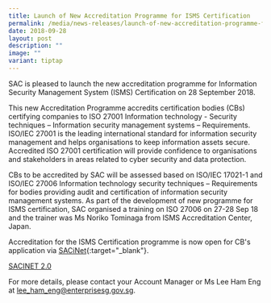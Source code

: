 ```yaml
---
title: Launch of New Accreditation Programme for ISMS Certification
permalink: /media/news-releases/launch-of-new-accreditation-programme-for-isms-certification/
date: 2018-09-28
layout: post
description: ""
image: ""
variant: tiptap
---
```

<p>SAC is pleased to launch the new accreditation programme for Information
Security Management System (ISMS) Certification on 28 September 2018.</p>
<p>This new Accreditation Programme accredits certification bodies (CBs)
certifying companies to ISO 27001 Information technology - Security techniques
– Information security management systems – Requirements. ISO/IEC 27001
is the leading international standard for information security management
and helps organisations to keep information assets secure. Accredited ISO
27001 certification will provide confidence to organisations and stakeholders
in areas related to cyber security and data protection.</p>
<p>CBs to be accredited by SAC will be assessed based on ISO/IEC 17021-1
and ISO/IEC 27006 Information technology security techniques – Requirements
for bodies providing audit and certification of information security management
systems. As part of the development of new programme for ISMS certification,
SAC organised a training on ISO 27006 on 27-28 Sep 18 and the trainer was
Ms Noriko Tominaga from ISMS Accreditation Center, Japan.</p>
<p>Accreditation for the ISMS Certification programme is now open for CB's
application via&nbsp;<a href="https://sacinet.enterprisesg.gov.sg/sac/forms/sacinet/sacinet-logon-external.form" rel="noopener noreferrer nofollow" target="_blank">SACiNet</a>{:target="_blank"}.</p>
<p></p>
<p><a href="ESG-SACiNet 2.0 (enterprisesg.gov.sg)" rel="noopener noreferrer nofollow" target="_blank">SACINET 2.0</a>
</p>
<p></p>
<p></p>
<p>For more details, please contact your Account Manager or Ms Lee Ham Eng
at&nbsp;<a href="mailto:lee_ham_eng@enterprisesg.gov.sg" rel="noopener noreferrer nofollow" target="_blank">lee_ham_eng@enterprisesg.gov.sg</a>.</p>